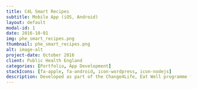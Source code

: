 ```yaml
---
title: C4L Smart Recipes
subtitle: Mobile App (iOS, Android)
layout: default
modal-id: 1
date: 2016-10-01
img: phe_smart_recipes.png
thumbnail: phe_smart_recipes.png
alt: image-alt
project-date: October 2016
client: Public Health England
categories: [Portfolio, App Development]
stackIcons: [fa-apple, fa-android, icon-wordpress, icon-nodejs]
description: Developed as part of the Change4Life, Eat Well programme for Public Health England, this app includes 160 easy, calorie-counted recipes
---
```

